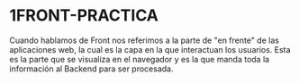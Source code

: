 # 1FRONT-PRACTICA
Cuando hablamos de Front nos referimos a la parte de "en frente" de las aplicaciones web, la cual es la capa en la que interactuan los usuarios.  Esta es la parte que se visualiza en el navegador y es la que manda toda la información al Backend para ser procesada.

